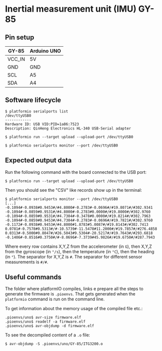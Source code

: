 Inertial measurement unit (IMU) GY-85
=====================================

## Pin setup

| GY-85  | Arduino UNO |
|--------|-------------|
| VCC_IN | 5V          |
| GND    | GND         |
| SCL    | A5          |
| SDA    | A4          |


## Software lifecycle

```
$ platformio serialports list
/dev/ttyUSB0
------------
Hardware ID: USB VID:PID=1a86:7523
Description: QinHeng Electronics HL-340 USB-Serial adapter

$ platformio run --target upload --upload-port /dev/ttyUSB0

$ platformio serialports monitor --port /dev/ttyUSB0
```

## Expected output data

Run the following command with the board connected to the USB port:
```
$ platformio run --target upload --upload-port /dev/ttyUSB0
```
Then you should see the "CSV" like records show up in the terminal:
```
$ platformio serialports monitor --port /dev/ttyUSB0
[...]
-0.1094#-0.0938#0.9453#/#4.8000#-0.2783#-0.0696#/#19.8071#/#302.9341
-0.1094#-0.0859#0.9531#/#4.8000#-0.2783#0.0000#/#19.8000#/#302.9760
-0.1094#-0.0859#0.9531#/#4.7304#-0.3478#0.0000#/#19.8214#/#302.7963
-0.1094#-0.0859#0.9453#/#4.7304#-0.2783#-0.0696#/#19.7821#/#302.9760
-0.1172#-0.0938#0.9453#/#4.8000#1.8783#5.0087#/#19.8143#/#302.7413
0.0781#-0.7578#0.5313#/#-10.5739#-11.5478#11.2000#/#19.7857#/#276.4858
0.0313#-0.5000#0.8047#/#26.5043#9.5304#-20.5217#/#19.7643#/#293.6818
-0.1406#-0.8516#0.3750#/#-8.0696#-7.3739#45.9826#/#19.6750#/#287.7943
```

Where every row contains X,Y,Z from the accelerometer (in `G`), then X,Y,Z from the gyroscope (in `°/s`), then the temperature (in `°C`), then the heading (in `°`). The separator for X,Y,Z is `#`. The separator for different sensor measurements is `#/#`.

## Useful commands

The folder where platformIO compiles, links e prepare all the steps to generate the firmware is `.pioenvs`. That gets generated when the `platformio` command is run on the command line.

To get information about the memory usage of the compiled file etc.:
```
.pioenvs/uno$ avr-size firmware.elf
.pioenvs/uno$ readelf -a firmware.elf
.pioenvs/uno$ avr-objdump -d firmware.elf
```

To see the decompiled content of a `.o` file:
```
$ avr-objdump -S .pioenvs/uno/GY-85/ITG3200.o
```
